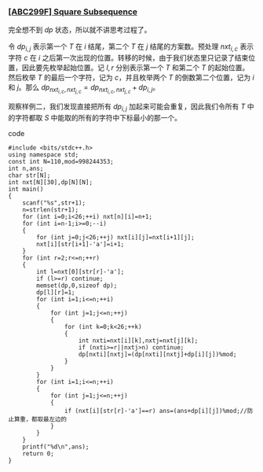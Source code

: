 ### [[ABC299F] Square Subsequence](https://www.luogu.com.cn/problem/AT_abc299_f)

完全想不到 $dp$ 状态，所以就不讲思考过程了。

令 $dp_{i,j}$ 表示第一个 $T$ 在 $i$ 结尾，第二个 $T$ 在 $j$ 结尾的方案数。预处理 $nxt_{i,c}$ 表示字符 $c$ 在 $i$ 之后第一次出现的位置。转移的时候，由于我们状态里只记录了结束位置，因此要先枚举起始位置。记 $l,r$ 分别表示第一个 $T$ 和第二个 $T$ 的起始位置。然后枚举 $T$ 的最后一个字符，记为 $c$，并且枚举两个 $T$ 的倒数第二个位置，记为 $i$ 和 $j$。那么 $dp_{nxt_{i,c},nxt_{j,c}}=dp_{nxt_{i,c},nxt_{j,c}}+dp_{i,j}$。

观察样例二，我们发现直接把所有 $dp_{i,j}$ 加起来可能会重复，因此我们令所有 $T$ 中的字符都取 $S$ 中能取的所有的字符中下标最小的那一个。

code
```
#include <bits/stdc++.h>
using namespace std;
const int N=110,mod=998244353;
int n,ans;
char str[N];
int nxt[N][30],dp[N][N];
int main()
{
    scanf("%s",str+1);
    n=strlen(str+1);
    for (int i=0;i<26;++i) nxt[n][i]=n+1;
    for (int i=n-1;i>=0;--i)
    {
        for (int j=0;j<26;++j) nxt[i][j]=nxt[i+1][j];
        nxt[i][str[i+1]-'a']=i+1;
    }
    for (int r=2;r<=n;++r)
    {
        int l=nxt[0][str[r]-'a'];
        if (l>=r) continue;
        memset(dp,0,sizeof dp);
        dp[l][r]=1;
        for (int i=1;i<=n;++i)
        {
            for (int j=1;j<=n;++j)
            {
                for (int k=0;k<26;++k)
                {
                    int nxti=nxt[i][k],nxtj=nxt[j][k];
                    if (nxti>=r||nxtj>n) continue;
                    dp[nxti][nxtj]=(dp[nxti][nxtj]+dp[i][j])%mod;
                }
            }
        }
        for (int i=1;i<=n;++i)
        {
            for (int j=1;j<=n;++j)
            {
                if (nxt[i][str[r]-'a']==r) ans=(ans+dp[i][j])%mod;//防止算重，都取最左边的
            }
        }
    }
    printf("%d\n",ans);
    return 0;
}
```
